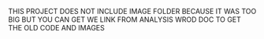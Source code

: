 THIS PROJECT DOES NOT INCLUDE IMAGE FOLDER BECAUSE IT WAS TOO BIG BUT YOU CAN GET WE LINK FROM ANALYSIS WROD DOC TO GET THE OLD CODE AND IMAGES
